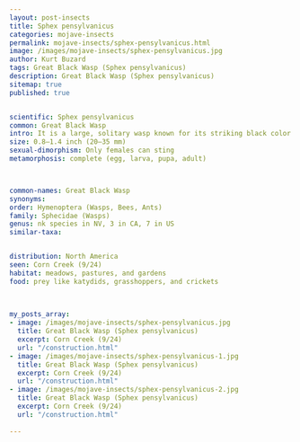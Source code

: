 ```yaml
---
layout: post-insects
title: Sphex pensylvanicus
categories: mojave-insects
permalink: mojave-insects/sphex-pensylvanicus.html
image: /images/mojave-insects/sphex-pensylvanicus.jpg
author: Kurt Buzard
tags: Great Black Wasp (Sphex pensylvanicus)
description: Great Black Wasp (Sphex pensylvanicus)
sitemap: true
published: true


scientific: Sphex pensylvanicus
common: Great Black Wasp
intro: It is a large, solitary wasp known for its striking black color and iridescent wings. They are ground-nesting wasps, meaning they build their nests in the soil, unlike social wasps that form colonies. The body is satiny matte black. There is a narrow constriction between thorax and abdomen (it is a “thread-waisted” wasp). The wings are shiny, smoky black, with blue iridescence, usually folded together lengthwise down the back. The legs are long and spiny. The mandibles (mouthparts), usually held together and overlapping, are relatively large and sickle-shaped, with an extra prong in the middle of each curve. If you encounter a Great Black Wasp, remember that they are beneficial insects and are not likely to sting unless threatened.
size: 0.8–1.4 inch (20–35 mm)
sexual-dimorphism: Only females can sting
metamorphosis: complete (egg, larva, pupa, adult)



common-names: Great Black Wasp
synonyms: 
order: Hymenoptera (Wasps, Bees, Ants)
family: Sphecidae (Wasps)
genus: nk species in NV, 3 in CA, 7 in US
similar-taxa: 


distribution: North America
seen: Corn Creek (9/24)
habitat: meadows, pastures, and gardens
food: prey like katydids, grasshoppers, and crickets
 
   

my_posts_array:
- image: /images/mojave-insects/sphex-pensylvanicus.jpg
  title: Great Black Wasp (Sphex pensylvanicus)
  excerpt: Corn Creek (9/24)
  url: "/construction.html"
- image: /images/mojave-insects/sphex-pensylvanicus-1.jpg
  title: Great Black Wasp (Sphex pensylvanicus)
  excerpt: Corn Creek (9/24)
  url: "/construction.html"
- image: /images/mojave-insects/sphex-pensylvanicus-2.jpg
  title: Great Black Wasp (Sphex pensylvanicus)
  excerpt: Corn Creek (9/24)
  url: "/construction.html"
 
---
```

  
  
 <p></p>
  